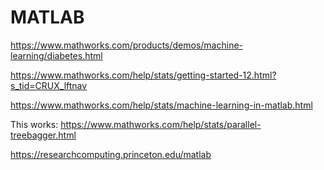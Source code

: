 # MATLAB

https://www.mathworks.com/products/demos/machine-learning/diabetes.html

https://www.mathworks.com/help/stats/getting-started-12.html?s_tid=CRUX_lftnav

https://www.mathworks.com/help/stats/machine-learning-in-matlab.html

This works: https://www.mathworks.com/help/stats/parallel-treebagger.html

https://researchcomputing.princeton.edu/matlab
